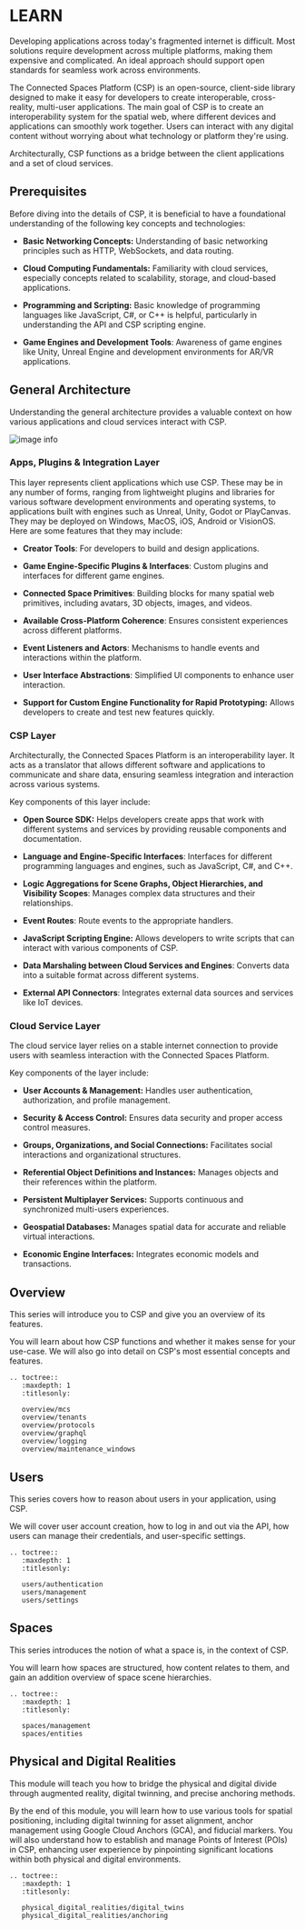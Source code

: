 # LEARN

Developing applications across today's fragmented internet is difficult. Most solutions require development across multiple platforms, making them expensive and complicated. An ideal approach should support open standards for seamless work across environments.

The Connected Spaces Platform (CSP) is an open-source, client-side library designed to make it easy for developers to create interoperable, cross-reality, multi-user applications. The main goal of CSP is to create an interoperability system for the spatial web, where different devices and applications can smoothly work together. Users can interact with any digital content without worrying about what technology or platform they're using. 

Architecturally, CSP functions as a bridge between the client applications and a set of cloud services.

## Prerequisites

Before diving into the details of CSP, it is beneficial to have a foundational understanding of the following key concepts and technologies:

* **Basic Networking Concepts:** Understanding of basic networking principles such as HTTP, WebSockets, and data routing.

* **Cloud Computing Fundamentals:** Familiarity with cloud services, especially concepts related to scalability, storage, and cloud-based applications.

* **Programming and Scripting:** Basic knowledge of programming languages like JavaScript, C\#, or C++ is helpful, particularly in understanding the API and CSP scripting engine.

* **Game Engines and Development Tools**: Awareness of game engines like Unity, Unreal Engine and development environments for AR/VR applications.

## General Architecture

Understanding the general architecture provides a valuable context on how various applications and cloud services interact with CSP.

![image info](../_static/stack.png)

### Apps, Plugins & Integration Layer

This layer represents client applications which use CSP. These may be in any number of forms, ranging from lightweight plugins and libraries for various software development environments and operating systems, to applications built with engines such as Unreal, Unity, Godot or PlayCanvas. They may be deployed on Windows, MacOS,  iOS, Android or VisionOS. Here are some features that they may include:

* **Creator Tools**: For developers to build and design applications.

* **Game Engine-Specific Plugins & Interfaces**: Custom plugins and interfaces for different game engines.

* **Connected Space Primitives**: Building blocks for many spatial web primitives, including avatars, 3D objects, images, and videos.

* **Available Cross-Platform Coherence**: Ensures consistent experiences across different platforms.

* **Event Listeners and Actors**: Mechanisms to handle events and interactions within the platform.

* **User Interface Abstractions**: Simplified UI components to enhance user interaction.

* **Support for Custom Engine Functionality for Rapid Prototyping:** Allows developers to create and test new features quickly.

### CSP Layer

Architecturally, the Connected Spaces Platform is an interoperability layer. It acts as a translator that allows different software and applications to communicate and share data, ensuring seamless integration and interaction across various systems.

Key components of this layer include:

* **Open Source SDK:** Helps developers create apps that work with different systems and services by providing reusable components and documentation.

* **Language and Engine-Specific Interfaces**: Interfaces for different programming languages and engines, such as JavaScript, C\#, and C++.

* **Logic Aggregations for Scene Graphs, Object Hierarchies, and Visibility Scopes**: Manages complex data structures and their relationships.

* **Event Routes**: Route events to the appropriate handlers.

* **JavaScript Scripting Engine:** Allows developers to write scripts that can interact with various components of CSP.

* **Data Marshaling between Cloud Services and Engines**: Converts data into a suitable format across different systems.

* **External API Connectors**: Integrates external data sources and services like IoT devices.

### Cloud Service Layer

The cloud service layer relies on a stable internet connection to provide users with seamless interaction with the Connected Spaces Platform.

Key components of the layer include:

* **User Accounts & Management:** Handles user authentication, authorization, and profile management.

* **Security & Access Control:** Ensures data security and proper access control measures.

* **Groups, Organizations, and Social Connections:** Facilitates social interactions and organizational structures.

* **Referential Object Definitions and Instances:** Manages objects and their references within the platform.

* **Persistent Multiplayer Services:** Supports continuous and synchronized multi-users experiences.

* **Geospatial Databases:** Manages spatial data for accurate and reliable virtual interactions.

* **Economic Engine Interfaces:** Integrates economic models and transactions.

## Overview

This series will introduce you to CSP and give you an overview of its features. 

You will learn about how CSP functions and whether it makes sense for your use-case. We will also go into detail on CSP's most essential concepts and features.

```eval_rst
.. toctree::
   :maxdepth: 1
   :titlesonly:

   overview/mcs
   overview/tenants
   overview/protocols
   overview/graphql
   overview/logging
   overview/maintenance_windows
```


## Users

This series covers how to reason about users in your application, using CSP.

We will cover user account creation, how to log in and out via the API, how users can manage their credentials, and user-specific settings.

```eval_rst
.. toctree::
   :maxdepth: 1
   :titlesonly:

   users/authentication
   users/management
   users/settings
```

## Spaces

This series introduces the notion of what a space is, in the context of CSP.

You will learn how spaces are structured, how content relates to them, and gain an addition overview of space scene hierarchies.

```eval_rst
.. toctree::
   :maxdepth: 1
   :titlesonly:

   spaces/management
   spaces/entities
```

## Physical and Digital Realities

This module will teach you how to bridge the physical and digital divide through augmented reality, digital twinning, and precise anchoring methods.

By the end of this module, you will learn how to use various tools for spatial positioning, including digital twinning for asset alignment, anchor management using Google Cloud Anchors (GCA), and fiducial markers. You will also understand how to establish and manage Points of Interest (POIs) in CSP, enhancing user experience by pinpointing significant locations within both physical and digital environments.

```eval_rst
.. toctree::
   :maxdepth: 1
   :titlesonly:

   physical_digital_realities/digital_twins
   physical_digital_realities/anchoring
```
